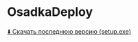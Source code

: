 # OsadkaDeploy

[⬇️ Скачать последнюю версию (setup.exe)](https://YOUR-GH-USER.github.io/MyApp-Deploy/clickonce/setup.exe)
